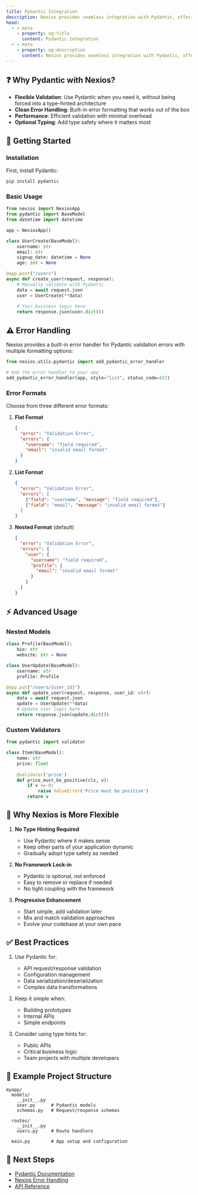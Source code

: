 ```yaml
---
title: Pydantic Integration
description: Nexios provides seamless integration with Pydantic, offering a flexible way to handle data validation and serialization. Unlike some frameworks that force you to use type hints, Nexios gives you the freedom to choose between dynamic typing and strict type validation.
head:
  - - meta
    - property: og:title
      content: Pydantic Integration
  - - meta
    - property: og:description
      content: Nexios provides seamless integration with Pydantic, offering a flexible way to handle data validation and serialization. Unlike some frameworks that force you to use type hints, Nexios gives you the freedom to choose between dynamic typing and strict type validation.
---
```

## ❓ Why Pydantic with Nexios?

- **Flexible Validation**: Use Pydantic when you need it, without being forced into a type-hinted architecture
- **Clean Error Handling**: Built-in error formatting that works out of the box
- **Performance**: Efficient validation with minimal overhead
- **Optional Typing**: Add type safety where it matters most

## 🚀 Getting Started

### Installation

First, install Pydantic:

```bash
pip install pydantic
```

### Basic Usage

```python
from nexios import NexiosApp
from pydantic import BaseModel
from datetime import datetime

app = NexiosApp()

class UserCreate(BaseModel):
    username: str
    email: str
    signup_date: datetime = None
    age: int = None

@app.post("/users")
async def create_user(request, response):
    # Manually validate with Pydantic
    data = await request.json
    user = UserCreate(**data)
    
    # Your business logic here
    return response.json(user.dict())
```

## ⚠️ Error Handling

Nexios provides a built-in error handler for Pydantic validation errors with multiple formatting options:

```python
from nexios.utils.pydantic import add_pydantic_error_handler

# Add the error handler to your app
add_pydantic_error_handler(app, style="list", status_code=422)
```

### Error Formats

Choose from three different error formats:

1. **Flat Format**
   ```json
   {
     "error": "Validation Error",
     "errors": {
       "username": "field required",
       "email": "invalid email format"
     }
   }
   ```

2. **List Format**
   ```json
   {
     "error": "Validation Error",
     "errors": [
       {"field": "username", "message": "field required"},
       {"field": "email", "message": "invalid email format"}
     ]
   }
   ```

3. **Nested Format** (default)
   ```json
   {
     "error": "Validation Error",
     "errors": {
       "user": {
         "username": "field required",
         "profile": {
           "email": "invalid email format"
         }
       }
     }
   }
   ```

## ⚡ Advanced Usage

### Nested Models

```python
class Profile(BaseModel):
    bio: str
    website: str = None

class UserUpdate(BaseModel):
    username: str
    profile: Profile

@app.put("/users/{user_id}")
async def update_user(request, response, user_id: str):
    data = await request.json
    update = UserUpdate(**data)
    # Update user logic here
    return response.json(update.dict())
```

### Custom Validators

```python
from pydantic import validator

class Item(BaseModel):
    name: str
    price: float
    
    @validator('price')
    def price_must_be_positive(cls, v):
        if v <= 0:
            raise ValueError('Price must be positive')
        return v
```

## 🎯 Why Nexios is More Flexible

1. **No Type Hinting Required**
   - Use Pydantic where it makes sense
   - Keep other parts of your application dynamic
   - Gradually adopt type safety as needed

2. **No Framework Lock-in**
   - Pydantic is optional, not enforced
   - Easy to remove or replace if needed
   - No tight coupling with the framework

3. **Progressive Enhancement**
   - Start simple, add validation later
   - Mix and match validation approaches
   - Evolve your codebase at your own pace

## ✅ Best Practices

1. Use Pydantic for:
   - API request/response validation
   - Configuration management
   - Data serialization/deserialization
   - Complex data transformations

2. Keep it simple when:
   - Building prototypes
   - Internal APIs
   - Simple endpoints

3. Consider using type hints for:
   - Public APIs
   - Critical business logic
   - Team projects with multiple developers

## 📁 Example Project Structure

```
myapp/
  models/
    __init__.py
    user.py      # Pydantic models
    schemas.py   # Request/response schemas
  
  routes/
    __init__.py
    users.py     # Route handlers
    
  main.py        # App setup and configuration
```

## 🎯 Next Steps

- [Pydantic Documentation](https://pydantic-docs.helpmanual.io/)
- [Nexios Error Handling](/guide/error-handling)
- [API Reference](/api-reference)

